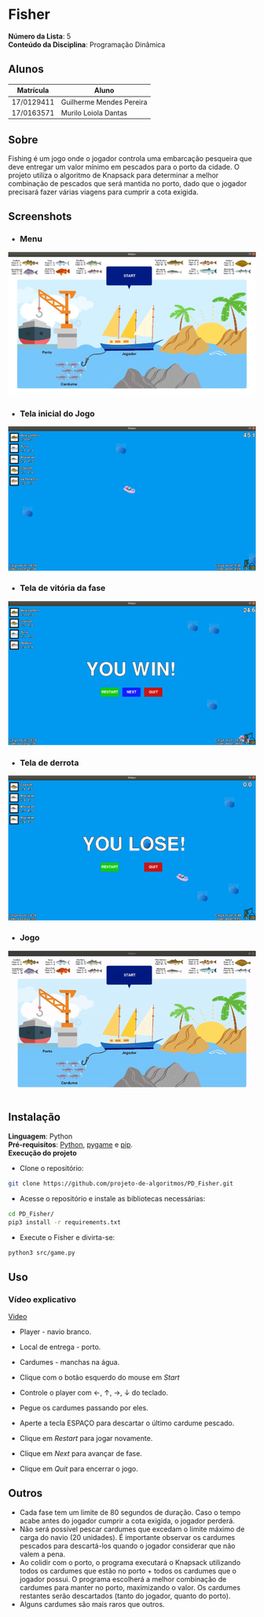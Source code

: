 # Fisher

**Número da Lista**: 5<br>
**Conteúdo da Disciplina**: Programação Dinâmica<br>

## Alunos
|Matrícula | Aluno |
| -- | -- |
| 17/0129411  |  Guilherme Mendes Pereira |
| 17/0163571  |  Murilo Loiola Dantas |

## Sobre 

Fishing é um jogo onde o jogador controla uma embarcação pesqueira que deve entregar um valor mínimo em pescados para o porto da cidade. O projeto utiliza o algoritmo de Knapsack para determinar a melhor combinação de pescados que será mantida no porto, dado que o jogador precisará fazer várias viagens para cumprir a cota exigida.

## Screenshots
* ### Menu

![print_menu](src/images/menu_screenshot.png)

* ### Tela inicial do Jogo

![print_game](src/images/game_screenshot.png)

* ### Tela de vitória da fase

![print_win](src/images/win_screenshot.png)

* ### Tela de derrota

![print_lose](src/images/lose_screenshot.png)

* ### Jogo

![gif](src/images/gif.gif)

## Instalação 
**Linguagem**: Python<br>
**Pré-requisitos**: [Python](https://www.python.org/downloads/), [pygame](https://www.pygame.org/wiki/GettingStarted) e [pip](https://packaging.python.org/tutorials/installing-packages/).<br>
**Execução do projeto** <br>

* Clone o repositório:
```bash
git clone https://github.com/projeto-de-algoritmos/PD_Fisher.git
```
* Acesse o repositório e instale as bibliotecas necessárias:
```bash
cd PD_Fisher/
pip3 install -r requirements.txt
```
* Execute o Fisher e divirta-se:
```bash
python3 src/game.py
```

## Uso 

### Vídeo explicativo
[Video]()

* Player - navio branco.
* Local de entrega - porto.
* Cardumes - manchas na água.

* Clique com o botão esquerdo do mouse em *Start*
* Controle o player com ←, ↑, →,  ↓ do teclado.
* Pegue os cardumes passando por eles.
* Aperte a tecla ESPAÇO para descartar o último cardume pescado.
* Clique em *Restart* para jogar novamente.
* Clique em *Next* para avançar de fase.
* Clique em *Quit* para encerrar o jogo.

## Outros 
* Cada fase tem um limite de 80 segundos de duração. Caso o tempo acabe antes do jogador cumprir a cota exigida, o jogador perderá.
* Não será possível pescar cardumes que excedam o limite máximo de carga do navio (20 unidades). É importante observar os cardumes pescados para descartá-los quando o jogador considerar que não valem a pena.
* Ao colidir com o porto, o programa executará o Knapsack utilizando todos os cardumes que estão no porto + todos os cardumes que o jogador possui. O programa escolherá a melhor combinação de cardumes para manter no porto, maximizando o valor. Os cardumes restantes serão descartados (tanto do jogador, quanto do porto).
* Alguns cardumes são mais raros que outros.
